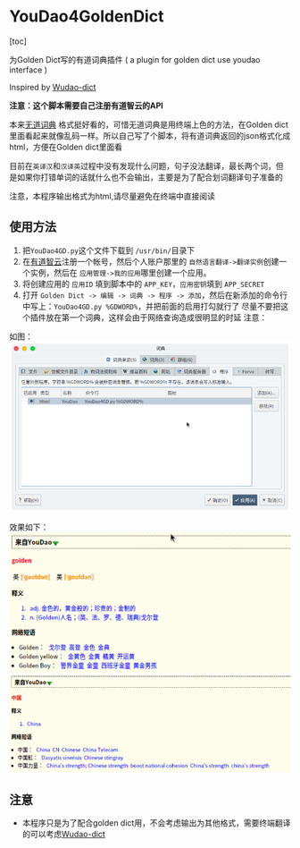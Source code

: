 # YouDao4GoldenDict

[toc]

为Golden Dict写的有道词典插件 ( a plugin for golden dict use youdao interface )

Inspired by [Wudao-dict](https://github.com/ChestnutHeng/Wudao-dict)

**注意：这个脚本需要自己注册有道智云的API**

本来[无道词典](https://github.com/ChestnutHeng/Wudao-dict) 格式挺好看的，可惜无道词典是用终端上色的方法，在Golden dict里面看起来就像乱码一样。所以自己写了个脚本，将有道词典返回的json格式化成html，方便在Golden dict里面看

目前在`英译汉`和`汉译英`过程中没有发现什么问题，句子没法翻译，最长两个词，但是如果你打错单词的话就什么也不会输出，主要是为了配合划词翻译句子准备的

注意，本程序输出格式为html,请尽量避免在终端中直接阅读

## 使用方法

1. 把`YouDao4GD.py`这个文件下载到 `/usr/bin/`目录下
2. 在[有道智云](http://ai.youdao.com/)注册一个帐号，然后个人账户那里的 ``自然语言翻译->翻译实例``创建一个实例，然后在 ``应用管理->我的应用``哪里创建一个应用。
3. 将创建应用的 ``应用ID`` 填到脚本中的 ``APP_KEY``，``应用密钥``填到 ``APP_SECRET``
4. 打开 `Golden Dict -> 编辑 -> 词典 -> 程序 -> 添加`，然后在新添加的命令行中写上：`YouDao4GD.py %GDWORD%`，并把前面的启用打勾就行了
尽量不要把这个插件放在第一个词典，这样会由于网络查询造成很明显的时延
注意：

如图：
![img](https://github.com/cathaysia/YouDao4GoldenDict/blob/master/Screenshot_20200503_223808.png)

效果如下：
![img](https://github.com/cathaysia/YouDao4GoldenDict/blob/master/en2ch.png)
![img](https://github.com/cathaysia/YouDao4GoldenDict/blob/master/zh2en.png)

## 注意
- 本程序只是为了配合golden dict用，不会考虑输出为其他格式，需要终端翻译的可以考虑[Wudao-dict](https://github.com/ChestnutHeng/Wudao-dict)
